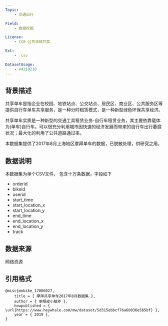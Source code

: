 ```yaml
---
Topic:
    - 交通出行

Field:
    - 数据挖掘

License:
    - CC0 公共领域共享

Ext:
    - .csv

DatasetUsage:
    - 44210210
---
```


## **背景描述**
共享单车是指企业在校园、地铁站点、公交站点、居民区、商业区、公共服务区等提供自行车单车共享服务，是一种分时租赁模式，是一种新型绿色环保共享经济。

共享单车实质是一种新型的交通工具租赁业务-自行车租赁业务，其主要依靠载体为(单车)自行车。可以很充分利用城市因快速的经济发展而带来的自行车出行萎靡状况；最大化的利用了公共道路通过率。

本数据集提供了2017年8月上海地区摩拜单车的数据，已脱敏处理，供研究之用。

## **数据说明**
本数据集为单个CSV文件， 包含十万条数据，字段如下

* orderid
* bikeid
* userid
* start_time
* start_location_x
* start_location_y
* end_time
* end_location_x
* end_location_y
* track


## **数据来源**
网络资源

## **引用格式**
```
@misc{mobike_17086027,
    title = { 摩拜共享单车2017年8月数据集 },
    author = { 单眼皮小脑斧 },
    howpublished = { \url{https://www.heywhale.com/mw/dataset/5d315ebbcf76a60036e565bf} },
    year = { 2019 },
}
```